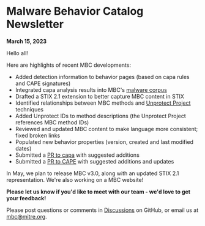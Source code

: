 # <a name="faq"></a>Malware Behavior Catalog Newsletter # 
**March 15, 2023**

Hello all!

Here are highlights of recent MBC developments:

* Added detection information to behavior pages (based on capa rules and CAPE signatures)
* Integrated capa analysis results into MBC's [malware corpus](../xample-malware/README.md)
* Drafted a STIX 2.1 extension to better capture MBC content in STIX
* Identified relationships between MBC methods and [Unprotect Project](https://www.unprotect.it/) techniques
* Added Unprotect IDs to method descriptions (the Unprotect Project references MBC method IDs)
* Reviewed and updated MBC content to make language more consistent; fixed broken links
* Populated new behavior properties (version, created and last modified dates)
* Submitted a [PR to capa](https://github.com/mandiant/capa-rules/pull/674) with suggested additions
* Submitted a [PR to CAPE](https://github.com/CAPESandbox/community/pull/344) with suggested additions and updates

In May, we plan to release MBC v3.0, along with an updated STIX 2.1 representation. We're also working on a MBC website!

**Please let us know if you'd like to meet with our team - we'd love to get your feedback!**

Please post questions or comments in [Discussions](https://github.com/MBCProject/mbc-markdown/discussions) on GitHub, or email us at mbc@mitre.org. 
